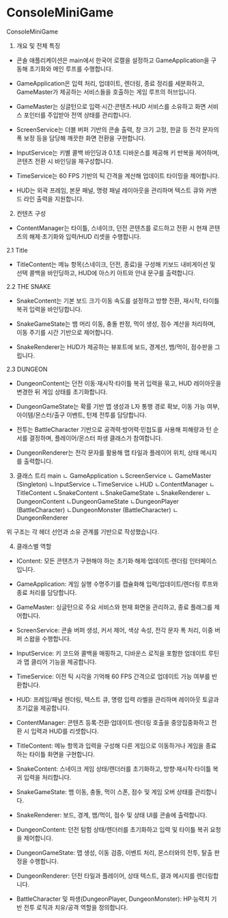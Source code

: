 # ConsoleMiniGame
ConsoleMiniGame

1. 개요 및 전체 특징
- 콘솔 애플리케이션은 main에서 한국어 로캘을 설정하고 GameApplication을 구동해 초기화와 메인 루프를 수행합니다.

- GameApplication은 입력 처리, 업데이트, 렌더링, 종료 정리를 세분화하고, GameMaster가 제공하는 서비스들을 호출하는 게임 루프의 허브입니다.

- GameMaster는 싱글턴으로 입력·시간·콘텐츠·HUD 서비스를 소유하고 화면 서비스 포인터를 주입받아 전역 상태를 관리합니다.

- ScreenService는 더블 버퍼 기반의 콘솔 출력, 창 크기 고정, 한글 등 전각 문자의 폭 보정 등을 담당해 깨끗한 화면 전환을 구현합니다.

- InputService는 키별 콜백 바인딩과 0.1초 디바운스를 제공해 키 반복을 제어하며, 콘텐츠 전환 시 바인딩을 재구성합니다.

- TimeService는 60 FPS 기반의 틱 간격을 계산해 업데이트 타이밍을 제어합니다.

- HUD는 외곽 프레임, 본문 패널, 명령 패널 레이아웃을 관리하며 텍스트 큐와 커맨드 라인 출력을 지원합니다.



2. 컨텐츠 구성
- ContentManager는 타이틀, 스네이크, 던전 콘텐츠를 로드하고 전환 시 현재 콘텐츠의 해제·초기화와 입력/HUD 리셋을 수행합니다.


2.1 Title
- TitleContent는 메뉴 항목(스네이크, 던전, 종료)을 구성해 키보드 내비게이션 및 선택 콜백을 바인딩하고, HUD에 아스키 아트와 안내 문구를 출력합니다.


2.2 THE SNAKE
-  SnakeContent는 기본 보드 크기·이동 속도를 설정하고 방향 전환, 재시작, 타이틀 복귀 입력을 바인딩합니다.

-  SnakeGameState는 뱀 머리 이동, 충돌 판정, 먹이 생성, 점수 계산을 처리하며, 이동 주기를 시간 기반으로 제어합니다.

-  SnakeRenderer는 HUD가 제공하는 뷰포트에 보드, 경계선, 뱀/먹이, 점수판을 그립니다.


2.3 DUNGEON
- DungeonContent는 던전 이동·재시작·타이틀 복귀 입력을 묶고, HUD 레이아웃을 변경한 뒤 게임 상태를 초기화합니다.

- DungeonGameState는 확률 기반 맵 생성과 L자 통행 경로 확보, 이동 가능 여부, 아이템/몬스터/출구 이벤트, 턴제 전투를 담당합니다.

- 전투는 BattleCharacter 기반으로 공격력·방어력·민첩도를 사용해 피해량과 턴 순서를 결정하며, 플레이어/몬스터 파생 클래스가 참여합니다.

- DungeonRenderer는 전각 문자를 활용해 맵 타일과 플레이어 위치, 상태 메시지를 출력합니다.



3. 클래스 트리
main
ㄴ GameApplication
   ㄴScreenService
ㄴ GameMaster (Singleton)
   ㄴInputService
   ㄴTimeService
   ㄴHUD
   ㄴContentManager
      ㄴTitleContent
      ㄴSnakeContent
         ㄴSnakeGameState
         ㄴSnakeRenderer
      ㄴDungeonContent
         ㄴDungeonGameState
         ㄴDungeonPlayer (BattleCharacter)
         ㄴDungeonMonster (BattleCharacter)
         ㄴDungeonRenderer

위 구조는 각 헤더 선언과 소유 관계를 기반으로 작성했습니다.



4. 클래스별 역할
- IContent: 모든 콘텐츠가 구현해야 하는 초기화·해제·업데이트·렌더링 인터페이스입니다.

- GameApplication: 게임 실행 수명주기를 캡슐화해 입력/업데이트/렌더링 루프와 종료 처리를 담당합니다.

- GameMaster: 싱글턴으로 주요 서비스와 현재 화면을 관리하고, 종료 플래그를 제어합니다.

- ScreenService: 콘솔 버퍼 생성, 커서 제어, 색상 속성, 전각 문자 폭 처리, 이중 버퍼 스왑을 수행합니다.

- InputService: 키 코드와 콜백을 매핑하고, 디바운스 로직을 포함한 업데이트 루틴과 맵 클리어 기능을 제공합니다.

- TimeService: 이전 틱 시각을 기억해 60 FPS 간격으로 업데이트 가능 여부를 반환합니다.

- HUD: 프레임/패널 렌더링, 텍스트 큐, 명령 입력 라벨을 관리하며 레이아웃 토글과 초기값을 제공합니다.

- ContentManager: 콘텐츠 등록·전환·업데이트·렌더링 호출을 중앙집중화하고 전환 시 입력과 HUD를 리셋합니다.

- TitleContent: 메뉴 항목과 입력을 구성해 다른 게임으로 이동하거나 게임을 종료하는 타이틀 화면을 구현합니다.

- SnakeContent: 스네이크 게임 상태/렌더러를 초기화하고, 방향·재시작·타이틀 복귀 입력을 처리합니다.

- SnakeGameState: 뱀 이동, 충돌, 먹이 스폰, 점수 및 게임 오버 상태를 관리합니다.

- SnakeRenderer: 보드, 경계, 뱀/먹이, 점수 및 상태 UI를 콘솔에 출력합니다.

- DungeonContent: 던전 탐험 상태/렌더러를 초기화하고 입력 및 타이틀 복귀 요청을 제어합니다.

- DungeonGameState: 맵 생성, 이동 검증, 이벤트 처리, 몬스터와의 전투, 탈출 판정을 수행합니다.

- DungeonRenderer: 던전 타일과 플레이어, 상태 텍스트, 결과 메시지를 렌더링합니다.

- BattleCharacter 및 파생(DungeonPlayer, DungeonMonster): HP·능력치 기반 전투 로직과 치유/공격 역할을 정의합니다.

